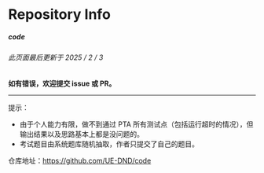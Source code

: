 # Repository Info

##### *code*
###### 此页面最后更新于 2025 / 2 / 3
**如有错误，欢迎提交 issue 或 PR。**

---

提示：
* 由于个人能力有限，做不到通过 PTA 所有测试点（包括运行超时的情况），但输出结果以及思路基本上都是没问题的。  
* 考试题目由系统题库随机抽取，作者只提交了自己的题目。

仓库地址：https://github.com/UE-DND/code
